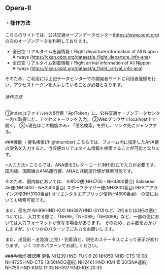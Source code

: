 ## __Opera-Ⅱ__


### ・操作方法

こちらのサイトでは、公共交通オープンデータセンター(https://www.odpt.org) の次のオープンデータを利用しております。

* 全日空 リアルタイム出発情報 / Flight departure information of All Nippon Airways (https://ckan.odpt.org/dataset/a_flight_departure_info-ana)
* 全日空 リアルタイム到着情報 / Flight arrival information of All Nippon Airways (https://ckan.odpt.org/dataset/a_flight_arrival_info-ana)

そのため、ご利用には上記データセンターでの開発者サイトに利用者登録を行い、アクセストークンを入手していることが必要となります。

###### 操作方法
①index.jsファイル内の8行目「ApiToken」に、公共交通オープンデータセンター内で取得した、アクセストークンを入力。
②Webブラウザでlocalhost上で開く。
③<現在はこの機能のみ> 「便名検索」を押し、リンク先にジャンプする。

###機能
・便名検索(/flightnumber)
こちらでは、フォーム内に指定したANA便の便名を入力すると、当該便のリアルタイム情報を検索することが可能となります。

<入力方法>
こちらでは、ANA便を2レターコード(NH)形式で入力が必要です。
国内線、国際線のANA運行便、ANAと共同運行便が検索可能です。

そのため、国内線においては、
AIRDO便(NH4700・NH4800番台)
Solaseed Air便(NH2400・NH2500番台)
スターフライヤー便(NH3800番台)
IBEXエアラインズ便(NH3100番台)
オリエンタルエアブリッジ便(NH4600番台)　の便においても検索可能です。

また、便名が NH99(HND-KIX) NH397(HND-SYO)など、2桁または3桁の便については、
入力する際に、「NH99」「NH099」「NH0099」など、一部の便においては入力フォーマットが異なる場合があります。
そのため、お手数をおかけしますが、いくつかのパターンでご入力をお願いします。


また、出発前・出発済(上空)・到着済と、現在のステータスによって表示が変わります。
いくつかのパターンでお試しください。

#####動作確認用 便名
NH239 HND-FUK 6:20
NH059 NHD-CTS 10:00
NH4725 HND-CTS 13:50(ADO運航)
NH2461 HND-KMI 15:30(SNA運航)
NH755 HND-KMQ 17:05
NH097 HND-KIX 20:35